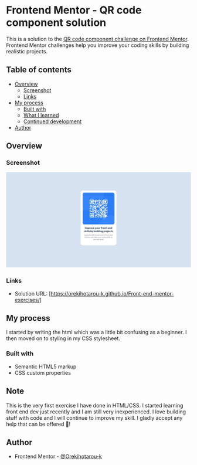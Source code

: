 # Frontend Mentor - QR code component solution

This is a solution to the [QR code component challenge on Frontend Mentor](https://www.frontendmentor.io/challenges/qr-code-component-iux_sIO_H). Frontend Mentor challenges help you improve your coding skills by building realistic projects. 

## Table of contents

- [Overview](#overview)
  - [Screenshot](#screenshot)
  - [Links](#links)
- [My process](#my-process)
  - [Built with](#built-with)
  - [What I learned](#what-i-learned)
  - [Continued development](#continued-development)
- [Author](#author)



## Overview

### Screenshot
![](screenshot.jpeg)


### Links

- Solution URL: [https://orekihotarou-k.github.io/Front-end-mentor-exercises/]


## My process
 I started by writing the html which was a little bit confusing as a beginner. I then moved on to styling in my CSS stylesheet.


### Built with

- Semantic HTML5 markup
- CSS custom properties

## Note
This is the very first exercise I have done in HTML/CSS. I started learning front end dev just recently and I am still very inexperienced. I love building stuff with code and I will continue to improve my skill. I gladly accept any help that can be offered 🙂!


## Author
- Frontend Mentor - [@Orekihotarou-k](https://www.frontendmentor.io/profile/Orekihotarou-k)
